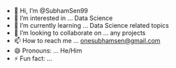 - 👋 Hi, I’m @SubhamSen99
- 👀 I’m interested in ... Data Science
- 🌱 I’m currently learning ... Data Science related topics
- 💞️ I’m looking to collaborate on ... any projects
- 📫 How to reach me ... onesubhamsen@gmail.com
- 😄 Pronouns: ... He/Him
- ⚡ Fun fact: ... 

<!---
SubhamSen99/SubhamSen99 is a ✨ special ✨ repository because its `README.md` (this file) appears on your GitHub profile.
You can click the Preview link to take a look at your changes.
--->
